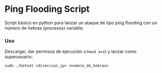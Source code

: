 # Ping Flooding Script

Script básico en python para lanzar un ataque de tipo ping flooding con un número de hebras (procesos) variable.

### Uso

Descargar, dar permisos de ejecución (`chmod a+x`) y lanzar como superusuario:

`sudo ./botnet <direccion_ip> <numero_de_hebras>`
